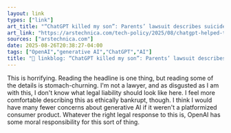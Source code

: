 ```yaml
---
layout: link
types: ["link"]
art_title: "“ChatGPT killed my son”: Parents’ lawsuit describes suicide notes in chat logs"
art_link: "https://arstechnica.com/tech-policy/2025/08/chatgpt-helped-teen-plan-suicide-after-safeguards-failed-openai-admits/"
sources: ["arstechnica.com"]
date: 2025-08-26T20:38:27-04:00
tags: ["OpenAI","generative AI","ChatGPT","AI"]
title: "🔗 linkblog: “ChatGPT killed my son”: Parents’ lawsuit describes suicide notes in chat logs"
---
```

This is horrifying. Reading the headline is one thing, but reading some of the details is stomach-churning. I'm not a lawyer, and as disgusted as I am with this, I don't know what legal liability should look like here. I feel more comfortable describing this as ethically bankrupt, though. I think I would have many fewer concerns about generative AI if it weren't a platformized consumer product. Whatever the right legal response to this is, OpenAI has some moral responsibility for this sort of thing.